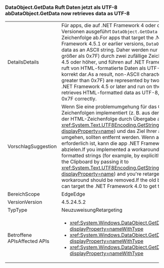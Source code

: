 ### <a name="dataobjectgetdata-now-retrieves-data-as-utf-8"></a><span data-ttu-id="988ad-101">DataObject.GetData Ruft Daten jetzt als UTF-8 ab</span><span class="sxs-lookup"><span data-stu-id="988ad-101">DataObject.GetData now retrieves data as UTF-8</span></span>

|   |   |
|---|---|
|<span data-ttu-id="988ad-102">Details</span><span class="sxs-lookup"><span data-stu-id="988ad-102">Details</span></span>|<span data-ttu-id="988ad-103">Für apps, die auf .NET Framework 4 oder die auf .NET Framework 4.5.1 oder älteren Versionen ausgeführt <code>DataObject.GetData</code> Ruft die HTML-formatierte Daten als ASCII-Zeichenfolge ab.</span><span class="sxs-lookup"><span data-stu-id="988ad-103">For apps that target the .NET Framework 4 or that run on the .NET Framework 4.5.1 or earlier versions, <code>DataObject.GetData</code> retrieves HTML-formatted data as an ASCII string.</span></span> <span data-ttu-id="988ad-104">Daher werden nur ASCII-Zeichen (Zeichen mit ASCII-Codes größer als 0x7F) durch zwei zufällige Zeichen dargestellt. Für apps, .NET Framework 4.5 oder höher, und führen auf .NET Framework 4.5.2 ausgerichtet <code>DataObject.GetData</code> ruft von HTML-formatierte Daten als UTF-8, mit dem stellt Zeichen größer als 0x7F korrekt dar.</span><span class="sxs-lookup"><span data-stu-id="988ad-104">As a result, non-ASCII characters (characters whose ASCII codes are greater than 0x7F) are represented by two random characters.For apps that target the .NET Framework 4.5 or later and run on the .NET Framework 4.5.2, <code>DataObject.GetData</code> retrieves HTML-formatted data as UTF-8, which represents characters greater than 0x7F correctly.</span></span>|
|<span data-ttu-id="988ad-105">Vorschlag</span><span class="sxs-lookup"><span data-stu-id="988ad-105">Suggestion</span></span>|<span data-ttu-id="988ad-106">Wenn Sie eine problemumgehung für das Codierungsproblem mit HTML-formatierten Zeichenfolgen implementiert (z. B. aus der Zwischenablage durch explizites Codieren der HTML-Zeichenfolge durch Übergabe an abgerufen <xref:System.Text.UTF8Encoding.GetString(System.Byte[],System.Int32,System.Int32)?displayProperty=name>) und das Ziel Ihrer app von Version 4, 4.5, Dieses Problem zu umgehen, sollten entfernt werden. Wenn aus irgendeinem Grund das alte Verhalten erforderlich ist, kann die app .NET Framework 4.0, um dieses Verhalten abzurufen abzielen.</span><span class="sxs-lookup"><span data-stu-id="988ad-106">If you implemented a workaround for the encoding problem with HTML-formatted strings (for example, by explicitly encoding the HTML string retrieved from the Clipboard by passing it to <xref:System.Text.UTF8Encoding.GetString(System.Byte[],System.Int32,System.Int32)?displayProperty=name>) and you're retargeting your app from version 4 to 4.5, that workaround should be removed.If the old behavior is needed for some reason, the app can target the .NET Framework 4.0 to get that behavior.</span></span>|
|<span data-ttu-id="988ad-107">Bereich</span><span class="sxs-lookup"><span data-stu-id="988ad-107">Scope</span></span>|<span data-ttu-id="988ad-108">Edge</span><span class="sxs-lookup"><span data-stu-id="988ad-108">Edge</span></span>|
|<span data-ttu-id="988ad-109">Version</span><span class="sxs-lookup"><span data-stu-id="988ad-109">Version</span></span>|<span data-ttu-id="988ad-110">4.5.2</span><span class="sxs-lookup"><span data-stu-id="988ad-110">4.5.2</span></span>|
|<span data-ttu-id="988ad-111">Typ</span><span class="sxs-lookup"><span data-stu-id="988ad-111">Type</span></span>|<span data-ttu-id="988ad-112">Neuzuweisung</span><span class="sxs-lookup"><span data-stu-id="988ad-112">Retargeting</span></span>|
|<span data-ttu-id="988ad-113">Betroffene APIs</span><span class="sxs-lookup"><span data-stu-id="988ad-113">Affected APIs</span></span>|<ul><li><xref:System.Windows.DataObject.GetData(System.String)?displayProperty=nameWithType></li><li><xref:System.Windows.DataObject.GetData(System.Type)?displayProperty=nameWithType></li><li><xref:System.Windows.DataObject.GetData(System.String,System.Boolean)?displayProperty=nameWithType></li></ul>|

